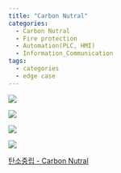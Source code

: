```yaml
---
title: "Carbon Nutral"
categories:
  - Carbon Nutral
  - Fire protection
  - Automation(PLC, HMI)
  - Information_Communication
tags:
  - categories
  - edge case
---
```


<a href="https://blog.naver.com/seastory9/222624420951"><img src="https://seastory.github.io/YYtech/assets/images/D_00.jpg">

<a href="https://blog.naver.com/seastory9/222624420951"><img src="https://seastory.github.io/YYtech/assets/images/D_01.jpg">

<a href="https://blog.naver.com/seastory9/222624420951"><img src="https://seastory.github.io/YYtech/assets/images/D_02.jpg">

<a href="https://blog.naver.com/seastory9/222624420951"><img src="https://seastory.github.io/YYtech/assets/images/D_03.jpg">

<a href="https://blog.naver.com/seastory9/222624420951"> 탄소중립 - Carbon Nutral
